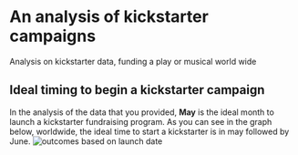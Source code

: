 # An analysis of kickstarter campaigns
Analysis on kickstarter data, funding a play or musical world wide 
## Ideal timing to begin a kickstarter campaign
In the analysis of the data that you provided, **May** is the ideal month to launch a kickstarter fundraising program. As you can see in the graph below, worldwide, the ideal time to start a kickstarter is in may followed by June.
![outcomes based on launch date](https://user-images.githubusercontent.com/88567908/132266499-68e097f2-a020-4cf5-a996-43fd2e8e8c28.png)
